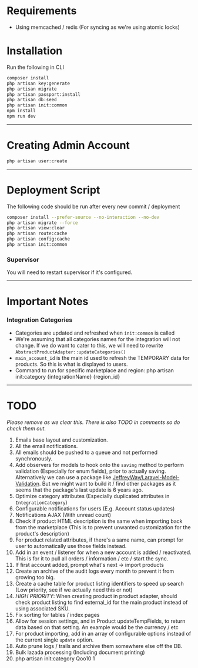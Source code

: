 # Requirements

- Using memcached / redis (For syncing as we're using atomic locks)

# Installation

Run the following in CLI

```sh
composer install
php artisan key:generate
php artisan migrate
php artisan passport:install
php artisan db:seed
php artisan init:common
npm install
npm run dev
```
 
 --- 
# Creating Admin Account

```sh
php artisan user:create
```
 
 --- 
# Deployment Script

The following code should be run after every new commit / deployment

```sh
composer install --prefer-source --no-interaction --no-dev
php artisan migrate --force
php artisan view:clear
php artisan route:cache
php artisan config:cache
php artisan init:common
```

### Supervisor

You will need to restart supervisor if it's configured.
 
 
 ---
# Important Notes 

### Integration Categories
  - Categories are updated and refreshed when `init:common` is called
  - We're assuming that all categories names for the integration will not change. If we do want to cater to this, we will need to rewrite `AbstractProductAdapter::updateCategories()`
  - `main_account_id` is the main id used to refresh the TEMPORARY data for products. So this is what is displayed to users.
  - Command to run for specific marketplace and region: php artisan init:category {integrationName} {region_id}
  
 
 ---

# TODO
_Please remove as we clear this. There is also TODO in comments so do check them out._

1. Emails base layout and customization.
2. All the email notifications.
3. All emails should be pushed to a queue and not performed synchronously.
4. Add observers for models to hook onto the `saving` method to perform validation (Especially for enum fields), prior to actually saving. Alternatively we can use a package like [JeffreyWay/Laravel-Model-Validation](https://github.com/JeffreyWay/Laravel-Model-Validation). But we might want to build it / find other packages as it seems that the package's last update is 6 years ago.
5. Optimize category attributes (Especially duplicated attributes in `IntegrationCategory`)
6. Configurable notifications for users (E.g. Account status updates)
7. Notifications AJAX (With unread count)
8. Check if product HTML description is the same when importing back from the marketplace (This is to prevent unwanted customization for the product's description)
9. For product related attributes, if there's a same name, can prompt for user to automatically use those fields instead.
10. Add in an event / listener for when a new account is added / reactivated. This is for it to pull all orders / information / etc / start the sync.
11. If first account added, prompt what's next -> import products
12. Create an archive of the audit logs every month to prevent it from growing too big.
13. Create a cache table for product listing identifiers to speed up search (Low priority, see if we actually need this or not)
14. *HIGH PRIORITY*: When creating product in product adapter, should check product listing to find external_id for the main product instead of using associated SKU.
15. Fix sorting for tables / index pages
16. Allow for session settings, and in Product updateTempFields, to return data based on that setting. An example would be the currency / etc
17. For product importing, add in an array of configurable options instead of the current single `update` option.
18. Auto prune logs / trails and archive them somewhere else off the DB.
19. Bulk lazada processing (Including document printing)
20. php artisan init:category Qoo10 1
